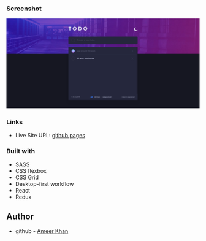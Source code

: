 ### Screenshot

![](src/assets/images/screenshot.png)

### Links

- Live Site URL: [github pages](https://ameer005.github.io/todo-app-react/)

### Built with

- SASS
- CSS flexbox
- CSS Grid
- Desktop-first workflow
- React
- Redux

## Author

- github - [Ameer Khan](https://github.com/ameer005)
